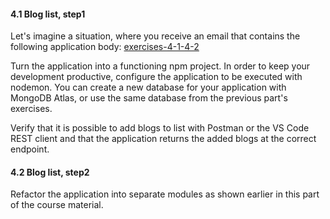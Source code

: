 #### 4.1 Blog list, step1

Let's imagine a situation, where you receive an email that contains the following application body: [exercises-4-1-4-2](https://fullstackopen.com/en/part4/structure_of_backend_application_introduction_to_testing#exercises-4-1-4-2)

Turn the application into a functioning npm project. In order to keep your development productive, configure the application to be executed with nodemon. You can create a new database for your application with MongoDB Atlas, or use the same database from the previous part's exercises.

Verify that it is possible to add blogs to list with Postman or the VS Code REST client and that the application returns the added blogs at the correct endpoint.

#### 4.2 Blog list, step2

Refactor the application into separate modules as shown earlier in this part of the course material.
